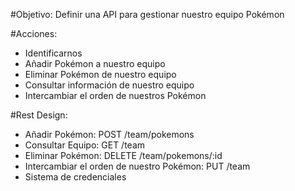 #Objetivo: 
Definir una API para gestionar nuestro equipo Pokémon

#Acciones:
- Identificarnos
- Añadir Pokémon a nuestro equipo
- Eliminar Pokémon de nuestro equipo
- Consultar información de nuestro equipo
- Intercambiar el orden de nuestros Pokémon

#Rest Design:
- Añadir Pokémon: POST /team/pokemons
- Consultar Equipo: GET /team
- Eliminar Pokémon: DELETE /team/pokemons/:id
- Intercambiar el orden de nuestro Pokémon: PUT /team 
- Sistema de credenciales
